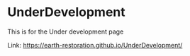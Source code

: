 # UnderDevelopment
 This is for the Under development page
 
 
 Link: https://earth-restoration.github.io/UnderDevelopment/

